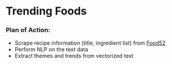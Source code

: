 # Trending Foods

### Plan of Action: 
* Scrape recipe information (title, ingredient list) from [Food52](http://www.food52.com)
* Perform NLP on the text data
* Extract themes and trends from vectorized text
